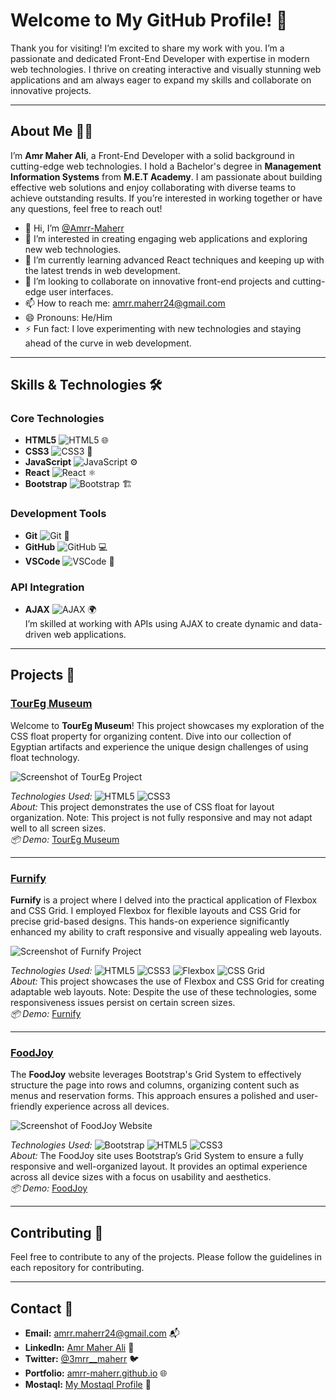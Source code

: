 # Welcome to My GitHub Profile! 👋

Thank you for visiting! I’m excited to share my work with you. I’m a passionate and dedicated Front-End Developer with expertise in modern web technologies. I thrive on creating interactive and visually stunning web applications and am always eager to expand my skills and collaborate on innovative projects.

---

## About Me 🧑‍💻

I’m **Amr Maher Ali**, a Front-End Developer with a solid background in cutting-edge web technologies. I hold a Bachelor's degree in **Management Information Systems** from **M.E.T Academy**. I am passionate about building effective web solutions and enjoy collaborating with diverse teams to achieve outstanding results. If you’re interested in working together or have any questions, feel free to reach out!

- 👋 Hi, I’m [@Amrr-Maherr](https://github.com/Amrr-Maherr)
- 👀 I’m interested in creating engaging web applications and exploring new web technologies.
- 🌱 I’m currently learning advanced React techniques and keeping up with the latest trends in web development.
- 💞️ I’m looking to collaborate on innovative front-end projects and cutting-edge user interfaces.
- 📫 How to reach me: [amrr.maherr24@gmail.com](mailto:amrr.maherr24@gmail.com)
- 😄 Pronouns: He/Him
- ⚡ Fun fact: I love experimenting with new technologies and staying ahead of the curve in web development.

---

## Skills & Technologies 🛠️

### Core Technologies

- **HTML5** ![HTML5](https://img.shields.io/badge/HTML5-E34F26?style=flat&logo=html5&logoColor=white) 🌐
- **CSS3** ![CSS3](https://img.shields.io/badge/CSS3-1572B6?style=flat&logo=css3&logoColor=white) 🎨
- **JavaScript** ![JavaScript](https://img.shields.io/badge/JavaScript-F7DF1E?style=flat&logo=javascript&logoColor=black) ⚙️
- **React** ![React](https://img.shields.io/badge/React-61DAFB?style=flat&logo=react&logoColor=black) ⚛️
- **Bootstrap** ![Bootstrap](https://img.shields.io/badge/Bootstrap-563D7C?style=flat&logo=bootstrap&logoColor=white) 🏗️

### Development Tools

- **Git** ![Git](https://img.shields.io/badge/Git-F05032?style=flat&logo=git&logoColor=white) 🔧
- **GitHub** ![GitHub](https://img.shields.io/badge/GitHub-181717?style=flat&logo=github&logoColor=white) 💻
- **VSCode** ![VSCode](https://img.shields.io/badge/VSCode-007ACC?style=flat&logo=visualstudiocode&logoColor=white) 📝

### API Integration

- **AJAX** ![AJAX](https://img.shields.io/badge/AJAX-0091D5?style=flat&logo=ajax&logoColor=white) 🌍  
  I’m skilled at working with APIs using AJAX to create dynamic and data-driven web applications.

---

## Projects 🚀

### [TourEg Museum](https://amrr-maherr.github.io/TourEg/)

Welcome to **TourEg Museum**! This project showcases my exploration of the CSS float property for organizing content. Dive into our collection of Egyptian artifacts and experience the unique design challenges of using float technology.

![Screenshot of TourEg Project]([https://github.com/Amrr-Maherr/TourEg/blob/master/TourEg%20and%2014%20more%20pages%20-%20Personal%20-%20Microsoft%E2%80%8B%20Edge%206_23_2024%2010_42_59%20AM.png?raw=true](https://github.com/Amrr-Maherr/TourEg/blob/master/readme-images/TourEg%20and%204%20more%20pages%20-%20Personal%20-%20Microsoft%E2%80%8B%20Edge%208_18_2024%207_01_57%20PM.png?raw=true))

*Technologies Used:* ![HTML5](https://img.shields.io/badge/HTML5-E34F26?style=flat&logo=html5&logoColor=white) ![CSS3](https://img.shields.io/badge/CSS3-1572B6?style=flat&logo=css3&logoColor=white)  
*About:* This project demonstrates the use of CSS float for layout organization. Note: This project is not fully responsive and may not adapt well to all screen sizes.  
*📦 Demo:* [TourEg Museum](https://amrr-maherr.github.io/TourEg/)

---

### [Furnify](https://amrr-maherr.github.io/Furnify/)

**Furnify** is a project where I delved into the practical application of Flexbox and CSS Grid. I employed Flexbox for flexible layouts and CSS Grid for precise grid-based designs. This hands-on experience significantly enhanced my ability to craft responsive and visually appealing web layouts.

![Screenshot of Furnify Project](https://github.com/Amrr-Maherr/Furnify/blob/master/%D8%A5%D8%B6%D8%A7%D9%81%D8%A9%20%D9%85%D8%B4%D8%B1%D9%88%D8%B9%20_%20%D9%85%D8%B3%D8%AA%D9%82%D9%84%20and%204%20more%20pages%20-%20Personal%20-%20Microsoft%E2%80%8B%20Edge%208_15_2024%208_51_38%20PM.png?raw=true)

*Technologies Used:* ![HTML5](https://img.shields.io/badge/HTML5-E34F26?style=flat&logo=html5&logoColor=white) ![CSS3](https://img.shields.io/badge/CSS3-1572B6?style=flat&logo=css3&logoColor=white) ![Flexbox](https://img.shields.io/badge/Flexbox-000000?style=flat&logo=flexbox&logoColor=white) ![CSS Grid](https://img.shields.io/badge/CSS%20Grid-000000?style=flat&logo=css3&logoColor=white)  
*About:* This project showcases the use of Flexbox and CSS Grid for creating adaptable web layouts. Note: Despite the use of these technologies, some responsiveness issues persist on certain screen sizes.  
*📦 Demo:* [Furnify](https://amrr-maherr.github.io/Furnify/)

---

### [FoodJoy](https://amrr-maherr.github.io/FoodJoy/)

The **FoodJoy** website leverages Bootstrap's Grid System to effectively structure the page into rows and columns, organizing content such as menus and reservation forms. This approach ensures a polished and user-friendly experience across all devices.

![Screenshot of FoodJoy Website](https://github.com/Amrr-Maherr/FoodJoy/blob/master/FoodJoy%20and%206%20more%20pages%20-%20Personal%20-%20Microsoft%E2%80%8B%20Edge%208_15_2024%208_54_56%20PM.png?raw=true)

*Technologies Used:* ![Bootstrap](https://img.shields.io/badge/Bootstrap-563D7C?style=flat&logo=bootstrap&logoColor=white) ![HTML5](https://img.shields.io/badge/HTML5-E34F26?style=flat&logo=html5&logoColor=white) ![CSS3](https://img.shields.io/badge/CSS3-1572B6?style=flat&logo=css3&logoColor=white)  
*About:* The FoodJoy site uses Bootstrap’s Grid System to ensure a fully responsive and well-organized layout. It provides an optimal experience across all device sizes with a focus on usability and aesthetics.  
*📦 Demo:* [FoodJoy](https://amrr-maherr.github.io/FoodJoy/)

---

## Contributing 🤝

Feel free to contribute to any of the projects. Please follow the guidelines in each repository for contributing.

---

## Contact 📧

- **Email:** [amrr.maherr24@gmail.com](mailto:amrr.maherr24@gmail.com) 📬  
- **LinkedIn:** [Amr Maher Ali](https://www.linkedin.com/in/Amrr-Maherr) 💼  
- **Twitter:** [@3mrr__maherr](https://twitter.com/3mrr__maherr) 🐦  
- **Portfolio:** [amrr-maherr.github.io](https://amrr-maherr.github.io) 🌐  
- **Mostaql:** [My Mostaql Profile](https://mostaql.com/u/Amrr-Maherr) 👔
